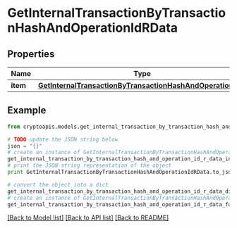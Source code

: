 # GetInternalTransactionByTransactionHashAndOperationIdRData


## Properties
Name | Type | Description | Notes
------------ | ------------- | ------------- | -------------
**item** | [**GetInternalTransactionByTransactionHashAndOperationIdRI**](GetInternalTransactionByTransactionHashAndOperationIdRI.md) |  | 

## Example

```python
from cryptoapis.models.get_internal_transaction_by_transaction_hash_and_operation_id_r_data import GetInternalTransactionByTransactionHashAndOperationIdRData

# TODO update the JSON string below
json = "{}"
# create an instance of GetInternalTransactionByTransactionHashAndOperationIdRData from a JSON string
get_internal_transaction_by_transaction_hash_and_operation_id_r_data_instance = GetInternalTransactionByTransactionHashAndOperationIdRData.from_json(json)
# print the JSON string representation of the object
print GetInternalTransactionByTransactionHashAndOperationIdRData.to_json()

# convert the object into a dict
get_internal_transaction_by_transaction_hash_and_operation_id_r_data_dict = get_internal_transaction_by_transaction_hash_and_operation_id_r_data_instance.to_dict()
# create an instance of GetInternalTransactionByTransactionHashAndOperationIdRData from a dict
get_internal_transaction_by_transaction_hash_and_operation_id_r_data_form_dict = get_internal_transaction_by_transaction_hash_and_operation_id_r_data.from_dict(get_internal_transaction_by_transaction_hash_and_operation_id_r_data_dict)
```
[[Back to Model list]](../README.md#documentation-for-models) [[Back to API list]](../README.md#documentation-for-api-endpoints) [[Back to README]](../README.md)


